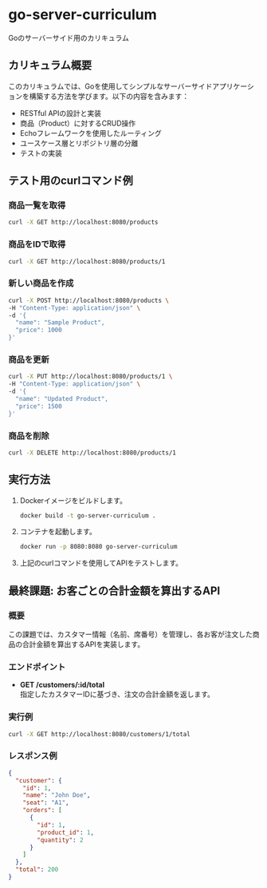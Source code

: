 # go-server-curriculum
Goのサーバーサイド用のカリキュラム

## カリキュラム概要
このカリキュラムでは、Goを使用してシンプルなサーバーサイドアプリケーションを構築する方法を学びます。以下の内容を含みます：
- RESTful APIの設計と実装
- 商品（Product）に対するCRUD操作
- Echoフレームワークを使用したルーティング
- ユースケース層とリポジトリ層の分離
- テストの実装

## テスト用のcurlコマンド例

### 商品一覧を取得
```bash
curl -X GET http://localhost:8080/products
```

### 商品をIDで取得
```bash
curl -X GET http://localhost:8080/products/1
```

### 新しい商品を作成
```bash
curl -X POST http://localhost:8080/products \
-H "Content-Type: application/json" \
-d '{
  "name": "Sample Product",
  "price": 1000
}'
```

### 商品を更新
```bash
curl -X PUT http://localhost:8080/products/1 \
-H "Content-Type: application/json" \
-d '{
  "name": "Updated Product",
  "price": 1500
}'
```

### 商品を削除
```bash
curl -X DELETE http://localhost:8080/products/1
```

## 実行方法
1. Dockerイメージをビルドします。
   ```bash
   docker build -t go-server-curriculum .
   ```

2. コンテナを起動します。
   ```bash
   docker run -p 8080:8080 go-server-curriculum
   ```

3. 上記のcurlコマンドを使用してAPIをテストします。

## 最終課題: お客ごとの合計金額を算出するAPI

### 概要
この課題では、カスタマー情報（名前、席番号）を管理し、各お客が注文した商品の合計金額を算出するAPIを実装します。

### エンドポイント
- **GET /customers/:id/total**  
  指定したカスタマーIDに基づき、注文の合計金額を返します。

### 実行例
```bash
curl -X GET http://localhost:8080/customers/1/total
```

### レスポンス例
```json
{
  "customer": {
    "id": 1,
    "name": "John Doe",
    "seat": "A1",
    "orders": [
      {
        "id": 1,
        "product_id": 1,
        "quantity": 2
      }
    ]
  },
  "total": 200
}
```